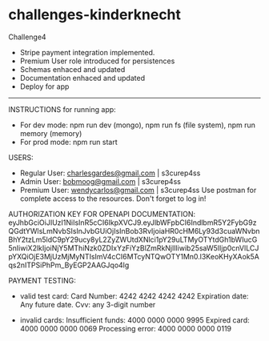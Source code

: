 # challenges-kinderknecht

Challenge4

- Stripe payment integration implemented.
- Premium User role introduced for persistences
- Schemas enhaced and updated
- Documentation enhaced and updated
- Deploy for app

-----------------

INSTRUCTIONS for running app:

- For dev mode: npm run dev (mongo), npm run fs (file system), npm run memory (memory)
- For prod mode: npm run start

USERS:
- Regular User: charlesgardes@gmail.com | s3curep4ss
- Admin User: bobmoog@gmail.com | s3curep4ss
- Premium User: wendycarlos@gmail.com | s3curep4ss
Use postman for complete access to the resources. Don't forget to log in!

AUTHORIZATION KEY FOR OPENAPI DOCUMENTATION:
eyJhbGciOiJIUzI1NiIsInR5cCI6IkpXVCJ9.eyJlbWFpbCI6IndlbmR5Y2FybG9zQGdtYWlsLmNvbSIsInJvbGUiOjIsInBob3RvIjoiaHR0cHM6Ly93d3cuaWNvbnBhY2tzLm5ldC9pY29ucy8yL2ZyZWUtdXNlci1pY29uLTMyOTYtdGh1bWIucG5nIiwiX2lkIjoiNjY5MThiNzk0ZDIxYzFiYzBlZmRkNjllIiwib25saW5lIjp0cnVlLCJpYXQiOjE3MjUzMjMyNTIsImV4cCI6MTcyNTQwOTY1Mn0.l3KeoKHyXAok5Aqs2nITPSiPhPm_ByEGP2AAGJqo4lg

PAYMENT TESTING:
- valid test card: 
Card Number: 4242 4242 4242 4242
Expiration date: Any future date.
Cvv: any 3-digit number

- invalid cards:
Insufficient funds: 4000 0000 0000 9995
Expired card: 4000 0000 0000 0069
Processing error: 4000 0000 0000 0119